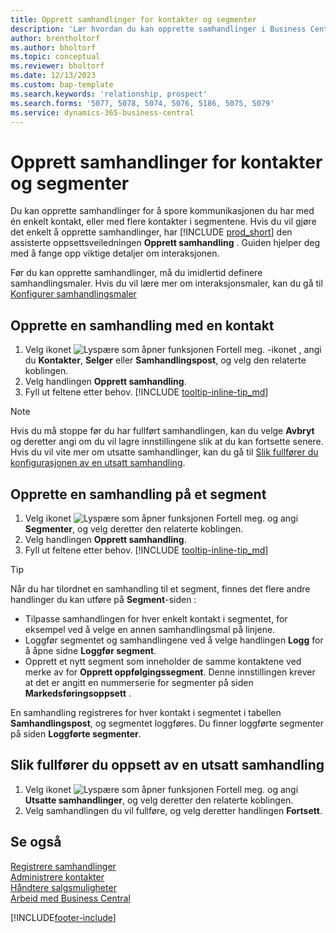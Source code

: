 ```yaml
---
title: Opprett samhandlinger for kontakter og segmenter
description: 'Lær hvordan du kan opprette samhandlinger i Business Central for kommunikasjon du har med kontaktene og segmentene, for eksempel direktereklame.'
author: brentholtorf
ms.author: bholtorf
ms.topic: conceptual
ms.reviewer: bholtorf
ms.date: 12/13/2023
ms.custom: bap-template
ms.search.keywords: 'relationship, prospect'
ms.search.forms: '5077, 5078, 5074, 5076, 5186, 5075, 5079'
ms.service: dynamics-365-business-central
---
```

# <a name="create-interactions-on-contacts-and-segments"></a>Opprett samhandlinger for kontakter og segmenter

Du kan opprette samhandlinger for å spore kommunikasjonen du har med én enkelt kontakt, eller med flere kontakter i segmentene. Hvis du vil gjøre det enkelt å opprette samhandlinger, har [!INCLUDE [prod_short](includes/prod_short.md)] den assisterte oppsettsveiledningen **Opprett samhandling** . Guiden hjelper deg med å fange opp viktige detaljer om interaksjonen.

Før du kan opprette samhandlinger, må du imidlertid definere samhandlingsmaler. Hvis du vil lære mer om interaksjonsmaler, kan du gå til [Konfigurer samhandlingsmaler](marketing-interactions.md)

## <a name="to-create-an-interaction-with-a-contact"></a>Opprette en samhandling med en kontakt

1. Velg ikonet ![Lyspære som åpner funksjonen Fortell meg.](media/ui-search/search_small.png "Fortell hva du vil gjøre") -ikonet , angi du **Kontakter**, **Selger** eller **Samhandlingspost**, og velg den relaterte koblingen.
2. Velg handlingen **Opprett samhandling**.
3. Fyll ut feltene etter behov. [!INCLUDE [tooltip-inline-tip_md](includes/tooltip-inline-tip_md.md)]

> [!NOTE]  
> Hvis du må stoppe før du har fullført samhandlingen, kan du velge **Avbryt** og deretter angi om du vil lagre innstillingene slik at du kan fortsette senere. Hvis du vil vite mer om utsatte samhandlinger, kan du gå til [Slik fullfører du konfigurasjonen av en utsatt samhandling](#to-finish-setting-up-a-postponed-interaction).

## <a name="to-create-an-interaction-on-a-segment"></a>Opprette en samhandling på et segment

1. Velg ikonet ![Lyspære som åpner funksjonen Fortell meg.](media/ui-search/search_small.png "Fortell hva du vil gjøre") og angi **Segmenter**, og velg deretter den relaterte koblingen.
2. Velg handlingen **Opprett samhandling**.
3. Fyll ut feltene etter behov. [!INCLUDE [tooltip-inline-tip_md](includes/tooltip-inline-tip_md.md)]

> [!TIP]
> Når du har tilordnet en samhandling til et segment, finnes det flere andre handlinger du kan utføre på **Segment**-siden :
>
> * Tilpasse samhandlingen for hver enkelt kontakt i segmentet, for eksempel ved å velge en annen samhandlingsmal på linjene.  
>* Loggfør segmentet og samhandlingene ved å velge handlingen **Logg** for å åpne sidne **Loggfør segment**.
> * Opprett et nytt segment som inneholder de samme kontaktene ved merke av for **Opprett oppfølgingssegment**. Denne innstillingen krever at det er angitt en nummerserie for segmenter på siden **Markedsføringsoppsett** .

En samhandling registreres for hver kontakt i segmentet i tabellen **Samhandlingspost**, og segmentet loggføres. Du finner loggførte segmenter på siden **Loggførte segmenter**.

## <a name="to-finish-setting-up-a-postponed-interaction"></a>Slik fullfører du oppsett av en utsatt samhandling

1. Velg ikonet ![Lyspære som åpner funksjonen Fortell meg.](media/ui-search/search_small.png "Fortell hva du vil gjøre") og angi **Utsatte samhandlinger**, og velg deretter den relaterte koblingen.
2. Velg samhandlingen du vil fullføre, og velg deretter handlingen **Fortsett**.

## <a name="see-also"></a>Se også

[Registrere samhandlinger](marketing-interactions.md)  
[Administrere kontakter](marketing-contacts.md)  
[Håndtere salgsmuligheter](marketing-manage-sales-opportunities.md)  
[Arbeid med Business Central](ui-work-product.md)

[!INCLUDE[footer-include](includes/footer-banner.md)]
